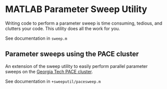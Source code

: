 # MATLAB Parameter Sweep Utility

Writing code to perform a parameter sweep is time consuming, tedious, and clutters your code.  This utility does all the work for you.

See documentation in `sweep.m`

## Parameter sweeps using the PACE cluster

An extension of the sweep utility to easily perform parallel parameter sweeps on the [Georgia Tech PACE cluster](pace.gatech.edu).

See documentation in `+sweeputil/pacesweep.m`